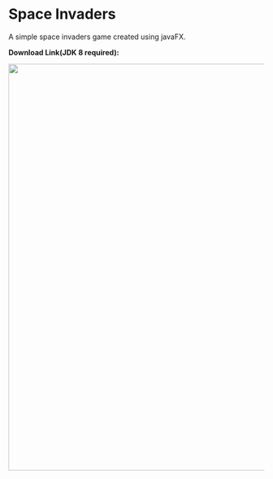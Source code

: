 # Space Invaders

A simple space invaders game created using javaFX.


<b>Download Link(JDK 8 required):</b>

<img src="https://github.com/razibsarkerleo/javafxspaceinvaders/blob/c6e52f60a0241ae0b012053adef26c50ae5ac469/screenshots/space_invaders.gif" width="800">
